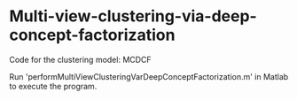 # Multi-view-clustering-via-deep-concept-factorization
Code for the clustering model: MCDCF

Run 'performMultiViewClusteringVarDeepConceptFactorization.m' in Matlab to execute the program.
